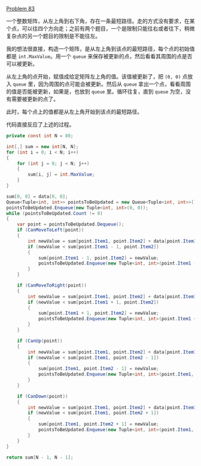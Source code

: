 [Problem 83](https://projecteuler.net/problem=83)

一个整数矩阵，从左上角到右下角，存在一条最短路径。走的方式没有要求，在某个点，可以往四个方向走；之前有两个题目，一个是限制只能往右或者往下，稍微复杂点的另一个题目的限制是不能往左。

我的想法很直接，构造一个矩阵，是从左上角到该点的最短路径，每个点的初始值都是 `int.MaxValue`。用一个 `queue` 来保存被更新的点，然后看看其周围的点是否可以被更新。

从左上角的点开始，赋值成给定矩阵左上角的值。该值被更新了，把 `(0, 0)` 点放入 `queue` 里，因为周围的点可能会被更新。然后从 `queue` 拿出一个点，看看周围的值是否能被更新，如果是，也放到 `queue` 里。循环往复，直到 `queue` 为空，没有需要被更新的点了。

此时，每个点上的值都是从左上角开始到该点的最短路径。

代码直接反应了上述的过程。
``` csharp
private const int N = 80;

int[,] sum = new int[N, N];
for (int i = 0; i < N; i++)
{
    for (int j = 0; j < N; j++)
    {
        sum[i, j] = int.MaxValue;
    }
}

sum[0, 0] = data[0, 0];
Queue<Tuple<int, int>> pointsToBeUpdated = new Queue<Tuple<int, int>>();
pointsToBeUpdated.Enqueue(new Tuple<int, int>(0, 0));
while (pointsToBeUpdated.Count != 0)
{
    var point = pointsToBeUpdated.Dequeue();
    if (CanMoveToLeft(point))
    {
        int newValue = sum[point.Item1, point.Item2] + data[point.Item1 - 1, point.Item2];
        if (newValue < sum[point.Item1 - 1, point.Item2])
        {
            sum[point.Item1 - 1, point.Item2] = newValue;
            pointsToBeUpdated.Enqueue(new Tuple<int, int>(point.Item1 - 1, point.Item2));
        }
    }

    if (CanMoveToRight(point))
    {
        int newValue = sum[point.Item1, point.Item2] + data[point.Item1 + 1, point.Item2];
        if (newValue < sum[point.Item1 + 1, point.Item2])
        {
            sum[point.Item1 + 1, point.Item2] = newValue;
            pointsToBeUpdated.Enqueue(new Tuple<int, int>(point.Item1 + 1, point.Item2));
        }
    }

    if (CanUp(point))
    {
        int newValue = sum[point.Item1, point.Item2] + data[point.Item1, point.Item2 - 1];
        if (newValue < sum[point.Item1, point.Item2 - 1])
        {
            sum[point.Item1, point.Item2 - 1] = newValue;
            pointsToBeUpdated.Enqueue(new Tuple<int, int>(point.Item1, point.Item2 - 1));
        }
    }

    if (CanDown(point))
    {
        int newValue = sum[point.Item1, point.Item2] + data[point.Item1, point.Item2 + 1];
        if (newValue < sum[point.Item1, point.Item2 + 1])
        {
            sum[point.Item1, point.Item2 + 1] = newValue;
            pointsToBeUpdated.Enqueue(new Tuple<int, int>(point.Item1, point.Item2 + 1));
        }
    }
}

return sum[N - 1, N - 1];
```
